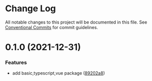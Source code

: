 # Change Log

All notable changes to this project will be documented in this file.
See [Conventional Commits](https://conventionalcommits.org) for commit guidelines.

# 0.1.0 (2021-12-31)


### Features

* add basic,typescript,vue package ([89202a8](https://github.com/ljy-code/eslint-config/commit/89202a855204496f3b9966cc9cb2ee019bb2a41e))
